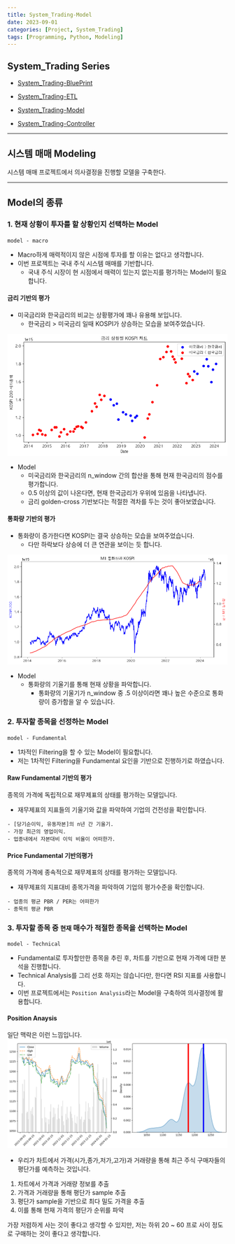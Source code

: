 ```yaml
---
title: System_Trading-Model
date: 2023-09-01
categories: [Project, System_Trading]
tags: [Programming, Python, Modeling]
---
```


## System_Trading Series

- [System_Trading-BluePrint](/posts/system_trading-blueprint/)

- [System_Trading-ETL](/posts/system_trading-etl/)

- [System_Trading-Model](/posts/system_trading-model/)

- [System_Trading-Controller](/posts/system_trading-controller/)

---

## 시스템 매매 Modeling

시스템 매매 프로젝트에서 의사결정을 진행할 모델을 구축한다.

---

## Model의 종류

### 1. 현재 상황이 투자를 할 상황인지 선택하는 Model

`model - macro`

- Macro하게 매력적이지 않은 시점에 투자를 할 이유는 없다고 생각합니다.
- 이번 프로젝트는 국내 주식 시스템 매매를 기반합니다.
  - 국내 주식 시장이 현 시점에서 매력이 있는지 없는지를 평가하는 Model이 필요합니다.

#### 금리 기반의 평가

- 미국금리와 한국금리의 비교는 상황평가에 꽤나 유용해 보입니다.
  - 한국금리 > 미국금리 일때 KOSPI가 상승하는 모습을 보여주었습니다.

![image](/assets/img/_posts/project/system_trading/model_1_bir.png)

- Model
  - 미국금리와 한국금리의 n_window 간의 합산을 통해 현재 한국금리의 점수를 평가합니다.
  - 0.5 이상의 값이 나온다면, 현재 한국금리가 우위에 있음을 나타냅니다.
  - 금리 golden-cross 기반보다는 적절한 격차를 두는 것이 좋아보였습니다.

#### 통화량 기반의 평가

- 통화량이 증가한다면 KOSPI는 결국 상승하는 모습을 보여주었습니다.
  - 다만 하락보다 상승에 더 큰 연관을 보이는 듯 합니다.

![image](/assets/img/_posts/project/system_trading/model_1_m1.png)

- Model
  - 통화량의 기울기를 통해 현재 상황을 파악합니다.
    - 통화량의 기울기가 n_window 중 .5 이상이라면 꽤나 높은 수준으로 통화량이 증가함을 알 수 있습니다.

### 2. 투자할 종목을 선정하는 Model

`model - Fundamental`

- 1차적인 Filtering을 할 수 있는 Model이 필요합니다.
- 저는 1차적인 Filtering을 Fundamental 요인을 기반으로 진행하기로 하였습니다.

#### Raw Fundamental 기반의 평가

종목의 가격에 독립적으로 재무제표의 상태를 평가하는 모델입니다.

- 재무제표의 지표들의 기울기와 값을 파악하여 기업의 건전성을 확인합니다.

```plaintext
- [당기순이익, 유동자본]의 n년 간 기울기.
- 가장 최근의 영업이익.
- 업종내에서 자본대비 이익 비율이 어떠한가.
```

#### Price Fundamental 기반의평가

종목의 가격에 종속적으로 재무제표의 상태를 평가하는 모델입니다.

- 재무제표의 지표대비 종목가격을 파악하여 기업의 평가수준을 확인합니다.

```plaintext
- 업종의 평균 PBR / PER는 어떠한가
- 종목의 평균 PBR
```

### 3. 투자할 종목 중 `현재` 매수가 적절한 종목을 선택하는 Model

`model - Technical`

- Fundamental로 투자할만한 종목을 추린 후, 차트를 기반으로 현재 가격에 대한 분석을 진행합니다.
- Technical Analysis를 그리 선호 하지는 않습니다만, 한다면 RSI 지표를 사용합니다.
- 이번 프로젝트에서는 `Position Analysis`라는 Model을 구축하여 의사결정에 활용합니다.

#### Position Anaysis

일단 맥락은 이런 느낌입니다.
![position_analysis](/assets/img/_posts/project/system_trading/position_analysis.png)

- 우리가 차트에서 가격(시가,종가,저가,고가)과 거래량을 통해 최근 주식 구매자들의 평단가를 예측하는 것입니다.

1. 차트에서 가격과 거래량 정보를 추출
2. 가격과 거래량을 통해 평단가 sample 추출
3. 평단가 sample을 기반으로 최다 밀도 가격을 추출
4. 이를 통해 현재 가격의 평단가 순위를 파악

가장 저렴하게 사는 것이 좋다고 생각할 수 있지만, 저는 하위 20 ~ 60 프로 사이 정도로 구매하는 것이 좋다고 생각합니다.
